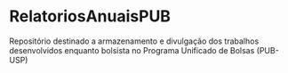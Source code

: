 # RelatoriosAnuaisPUB
Repositório destinado a armazenamento e divulgação dos trabalhos desenvolvidos enquanto bolsista no Programa Unificado de Bolsas (PUB-USP)
